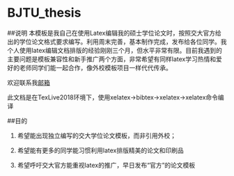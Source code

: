 # BJTU_thesis
##说明
本模板是我自己在使用Latex编辑我的硕士学位论文时，按照交大官方给出的学位论文格式要求编写。利用周末完善，基本制作完成，发布给各位同学。我个人使用latex编辑文档排版的经验刚刚三个月，但水平非常有限。目前我遇到的主要问题是模板兼容性和新手推广两个方面，非常希望有同样latex学习热情和爱好的老师同学们能一起合作，像外校模板项目一样代代传承。

欢迎联系我[邮箱](fuyiqi@bjtu.edu.cn)

此文档是在TexLive2018环境下，使用xelatex->bibtex->xelatex->xelatex命令编译

##目的
1. 希望能出现独立编写的交大学位论文模板，而非引用外校；

2. 希望能有更多的同学能习惯利用latex排版精美的论文和印刷品

3. 希望呼吁交大官方能重视latex的推广，早日发布“官方”的论文模板
